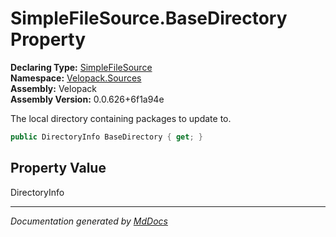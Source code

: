 ﻿<!--  
  <auto-generated>   
    The contents of this file were generated by a tool.  
    Changes to this file may be list if the file is regenerated  
  </auto-generated>   
-->

# SimpleFileSource.BaseDirectory Property

**Declaring Type:** [SimpleFileSource](../index.md)  
**Namespace:** [Velopack.Sources](../../index.md)  
**Assembly:** Velopack  
**Assembly Version:** 0.0.626+6f1a94e

 The local directory containing packages to update to. 

```csharp
public DirectoryInfo BaseDirectory { get; }
```

## Property Value

DirectoryInfo

___

*Documentation generated by [MdDocs](https://github.com/ap0llo/mddocs)*

